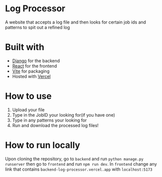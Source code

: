 # Log Processor
A website that accepts a log file and then looks for certain job ids and patterns to spit out a refined log
# Built with
- [Django](https://www.djangoproject.com/) for the backend 
- [React](https://react.dev/) for the frontend
- [Vite](https://vitejs.dev/) for packaging
- Hosted with [Vercel](https://vercel.com/)
# How to use
1. Upload your file
2. Type in the JobID your looking for(if you have one)
3. Type in any patterns your looking for
4. Run and download the processed log files!
# How to run locally
Upon cloning the repository, go to ```backend``` and run ```python manage.py runserver``` then go to ```frontend``` and run ```npm run dev```. In ```frontend``` change any link that contains ```backend-log-processor.vercel.app``` with ```localhost:5173```
